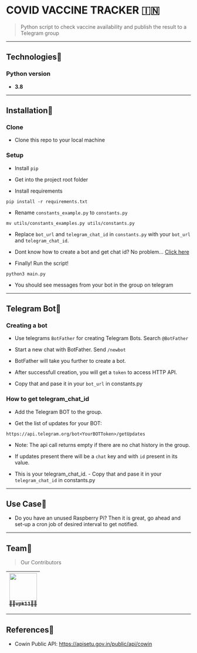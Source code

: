 # COVID VACCINE TRACKER 🇮🇳
> Python script to check vaccine availability and publish the result to a Telegram group

---

## Technologies🚀

### Python version
- **3.8**

---

## Installation🚀

### Clone
-  Clone this repo to your local machine

### Setup
- Install `pip`

- Get into the project root folder

- Install requirements
```shell
pip install -r requirements.txt
```

- Rename `constants_example.py` to `constants.py`
```shell
mv utils/constants_examples.py utils/constants.py
```

- Replace `bot_url` and `telegram_chat_id` in `constants.py` with your `bot_url` and `telegram_chat_id`. 

- Dont know how to create a bot and get chat id? No problem... [Click here](#telegram-bot)


- Finally! Run the script!
```shell
python3 main.py
```

- You should see messages from your bot in the group on telegram

---

## Telegram Bot🚀

### Creating a bot
- Use telegrams `BotFather` for creating Telegram Bots. Search `@BotFather`

- Start a new chat with BotFather. Send `/newbot`

- BotFather will take you further to create a bot.

- After successfull creation, you will get a `token` to access HTTP API.

- Copy that and pase it in your `bot_url` in constants.py

### How to get telegram_chat_id
- Add the Telegram BOT to the group.

- Get the list of updates for your BOT:
```shell
https://api.telegram.org/bot<YourBOTToken>/getUpdates
```

- Note: The api call returns empty if there are no chat history in the group.

- If updates present there will be a `chat` key and with `id` present in its value.

- This is your telegram_chat_id. - Copy that and pase it in your `telegram_chat_id` in constants.py

---

## Use Case🚀
- Do you have an unused Raspberry Pi? Then it is great, go ahead and set-up a cron job of desired interval to get notified.

---

## Team🚀
> Our Contributors

<!-- prettier-ignore -->
| [<img src="https://avatars0.githubusercontent.com/u/16625110?s=200&u=5c59d8d73ba6850e98333d0149dc84a6fc196b14&v=3" width="75px;"/><br /><sub><b>👨‍💻vpk11👨‍💻</b></sub>](https://wwww.github.com/vpk11)<br /> |
| :---: |

---

## References🚀
 - Cowin Public API: https://apisetu.gov.in/public/api/cowin
